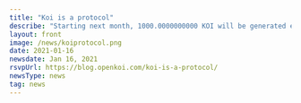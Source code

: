 ```yaml
---
title: "Koi is a protocol"
describe: "Starting next month, 1000.0000000000 KOI will be generated each day, and given to whoever’s content received the most attention in the past 24 hours."
layout: front
image: /news/koiprotocol.png
date: 2021-01-16
newsdate: Jan 16, 2021
rsvpUrl: https://blog.openkoi.com/koi-is-a-protocol/
newsType: news
tag: news
---
```


